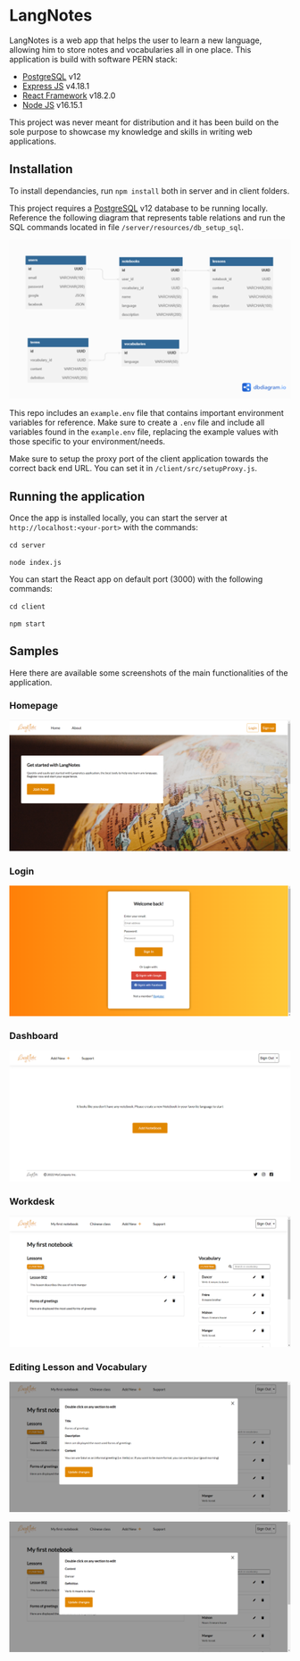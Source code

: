 # LangNotes

LangNotes is a web app that helps the user to learn a new language, allowing him to store notes and vocabularies all in one place. This application is build with software PERN stack:

- [PostgreSQL](https://www.postgresql.org/) v12
- [Express JS](https://expressjs.com/) v4.18.1
- [React Framework](https://reactjs.org/) v18.2.0
- [Node JS](https://nodejs.org/en/) v16.15.1

This project was never meant for distribution and it has been build on the sole purpose to showcase my knowledge and skills in writing web applications.

## Installation
To install dependancies, run `npm install` both in server and in client folders.

This project requires a [PostgreSQL](https://www.postgresql.org/) v12 database to be running locally. Reference the following diagram that represents table relations and run the SQL commands located in file `/server/resources/db_setup_sql`.

![Database relations diagram](./server/resources/db_diagram.png)

This repo includes an `example.env` file that contains important environment variables for reference.  Make sure to create a `.env` file and include all variables found in the `example.env` file, replacing the example values with those specific to your environment/needs.

Make sure to setup the proxy port of the client application towards the correct back end URL. You can set it in `/client/src/setupProxy.js`.

## Running the application

Once the app is installed locally, you can start the server at `http://localhost:<your-port>` with the commands:

`cd server`

`node index.js`

You can start the React app on default port (3000) with the following commands:

`cd client`

`npm start`

## Samples

Here there are available some screenshots of the main functionalities of the application.

### Homepage

![Homepage - upper](./samples/homepage1.png)

### Login

![Login page](./samples/login.png)

### Dashboard

![Empty Dashboard](./samples/emptyDashboard.png)

### Workdesk

![Filled workdesk - notebook 1](./samples/notebook.png)

### Editing Lesson and Vocabulary

![Edit lesson modal](./samples/editLessonModal.png)

![Edit term modal](./samples/editTermModal.png)
